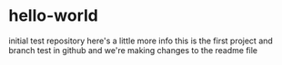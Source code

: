 # hello-world
initial test repository
here's a little more info
this is the first project and branch test in github
and we're making changes to the readme file
